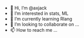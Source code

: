 - 👋 Hi, I’m @axjack
- 👀 I’m interested in stats, ML
- 🌱 I’m currently learning Rlang
- 💞️ I’m looking to collaborate on ...
- 📫 How to reach me ...

<!---
axjack/axjack is a ✨ special ✨ repository because its `README.md` (this file) appears on your GitHub profile.
You can click the Preview link to take a look at your changes.
--->
